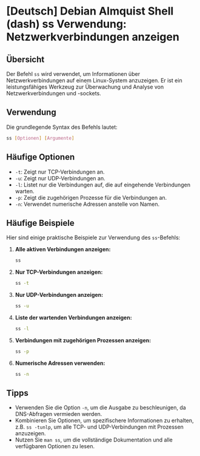 # [Deutsch] Debian Almquist Shell (dash) ss Verwendung: Netzwerkverbindungen anzeigen

## Übersicht
Der Befehl `ss` wird verwendet, um Informationen über Netzwerkverbindungen auf einem Linux-System anzuzeigen. Er ist ein leistungsfähiges Werkzeug zur Überwachung und Analyse von Netzwerkverbindungen und -sockets.

## Verwendung
Die grundlegende Syntax des Befehls lautet:

```bash
ss [Optionen] [Argumente]
```

## Häufige Optionen
- `-t`: Zeigt nur TCP-Verbindungen an.
- `-u`: Zeigt nur UDP-Verbindungen an.
- `-l`: Listet nur die Verbindungen auf, die auf eingehende Verbindungen warten.
- `-p`: Zeigt die zugehörigen Prozesse für die Verbindungen an.
- `-n`: Verwendet numerische Adressen anstelle von Namen.

## Häufige Beispiele
Hier sind einige praktische Beispiele zur Verwendung des `ss`-Befehls:

1. **Alle aktiven Verbindungen anzeigen:**
   ```bash
   ss
   ```

2. **Nur TCP-Verbindungen anzeigen:**
   ```bash
   ss -t
   ```

3. **Nur UDP-Verbindungen anzeigen:**
   ```bash
   ss -u
   ```

4. **Liste der wartenden Verbindungen anzeigen:**
   ```bash
   ss -l
   ```

5. **Verbindungen mit zugehörigen Prozessen anzeigen:**
   ```bash
   ss -p
   ```

6. **Numerische Adressen verwenden:**
   ```bash
   ss -n
   ```

## Tipps
- Verwenden Sie die Option `-n`, um die Ausgabe zu beschleunigen, da DNS-Abfragen vermieden werden.
- Kombinieren Sie Optionen, um spezifischere Informationen zu erhalten, z.B. `ss -tunlp`, um alle TCP- und UDP-Verbindungen mit Prozessen anzuzeigen.
- Nutzen Sie `man ss`, um die vollständige Dokumentation und alle verfügbaren Optionen zu lesen.